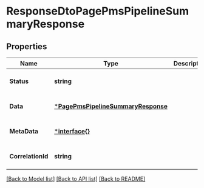 # ResponseDtoPagePmsPipelineSummaryResponse

## Properties
Name | Type | Description | Notes
------------ | ------------- | ------------- | -------------
**Status** | **string** |  | [optional] [default to null]
**Data** | [***PagePmsPipelineSummaryResponse**](PagePMSPipelineSummaryResponse.md) |  | [optional] [default to null]
**MetaData** | [***interface{}**](interface{}.md) |  | [optional] [default to null]
**CorrelationId** | **string** |  | [optional] [default to null]

[[Back to Model list]](../README.md#documentation-for-models) [[Back to API list]](../README.md#documentation-for-api-endpoints) [[Back to README]](../README.md)

